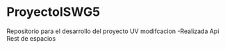 # ProyectoISWG5
Repositorio para el desarrollo del proyecto UV
modifcacion
-Realizada Api Rest de espacios
